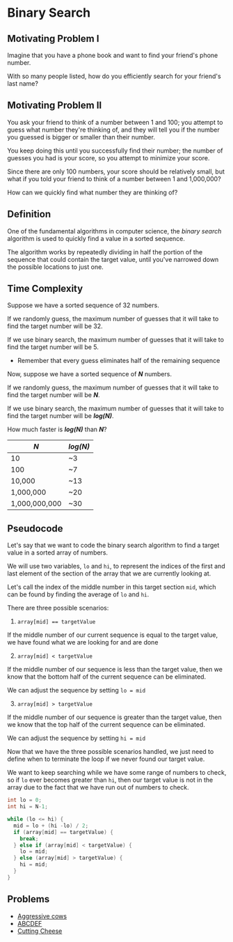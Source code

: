 # Binary Search

## Motivating Problem I

Imagine that you have a phone book and want to find your friend's phone number.

With so many people listed, how do you efficiently search for your friend's last name?

## Motivating Problem II

You ask your friend to think of a number between 1 and 100; you attempt to guess what number they're thinking of, and they will tell you if the number you guessed is bigger or smaller than their number.

You keep doing this until you successfully find their number; the number of guesses you had is your score, so you attempt to minimize your score.

Since there are only 100 numbers, your score should be relatively small, but what if you told your friend to think of a number between 1 and 1,000,000?

How can we quickly find what number they are thinking of?

## Definition

One of the fundamental algorithms in computer science, the *binary search* algorithm is used to quickly find a value in a sorted sequence.

The algorithm works by repeatedly dividing in half the portion of the sequence that could contain the target value, until you've narrowed down the possible locations to just one.

## Time Complexity

Suppose we have a sorted sequence of 32 numbers.

If we randomly guess, the maximum number of guesses that it will take to find the target number will be 32.

If we use binary search, the maximum number of guesses that it will take to find the target number will be 5.
- Remember that every guess eliminates half of the remaining sequence

Now, suppose we have a sorted sequence of **_N_** numbers.

If we randomly guess, the maximum number of guesses that it will take to find the target number will be **_N_**.

If we use binary search, the maximum number of guesses that it will take to find the target number will be **_log(N)_**.

How much faster is **_log(N)_** than **_N_**?

|    **_N_**    | **_log(N)_** |
| ------------- | ------------ |
| 10            | ~3           |
| 100           | ~7           |
| 10,000        | ~13          |
| 1,000,000     | ~20          |
| 1,000,000,000 | ~30          |

## Pseudocode

Let's say that we want to code the binary search algorithm to find a target value in a sorted array of numbers.

We will use two variables, `lo` and `hi`, to represent the indices of the first and last element of the section of the array that we are currently looking at.

Let's call the index of the middle number in this target section `mid`, which can be found by finding the average of `lo` and `hi`.

There are three possible scenarios:

1) `array[mid] == targetValue`

If the middle number of our current sequence is equal to the target value, we have found what we are looking for and are done

2) `array[mid] < targetValue`

If the middle number of our sequence is less than the target value, then we know that the bottom half of the current sequence can be eliminated.

We can adjust the sequence by setting `lo = mid`

3) `array[mid] > targetValue`

If the middle number of our sequence is greater than the target value, then we know that the top half of the current sequence can be eliminated.

We can adjust the sequence by setting `hi = mid`

Now that we have the three possible scenarios handled, we just need to define when to terminate the loop if we never found our target value.

We want to keep searching while we have some range of numbers to check, so if `lo` ever becomes greater than `hi`, then our target value is not in the array due to the fact that we have run out of numbers to check.

```java
int lo = 0;
int hi = N-1;

while (lo <= hi) {
  mid = lo + (hi -lo) / 2;
  if (array[mid] == targetValue) {
    break;
  } else if (array[mid] < targetValue) {
    lo = mid;
  } else (array[mid] > targetValue) {
    hi = mid;
  }
}
```

## Problems

- [Aggressive cows](spoj.com/problems/AGGRCOW)
- [ABCDEF](spoj.com/problems/ABCDEF)
- [Cutting Cheese](icpc.kattis.com/problems/cheese)
